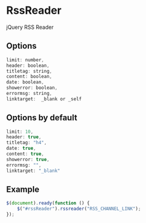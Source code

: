 # RssReader
jQuery RSS Reader

## Options
```js
limit: number,
header: boolean,
titletag: string,
content: boolean,
date: boolean,
showerror: boolean,
errormsg: string,
linktarget:  _blank or _self
```

## Options by default
```js
limit: 10,
header: true,
titletag: "h4",
date: true,
content: true,
showerror: true,
errormsg: "",
linktarget: "_blank"
```

## Example
```js
$(document).ready(function () {
	$("#rssReader").rssreader("RSS_CHANNEL_LINK");
});
```
